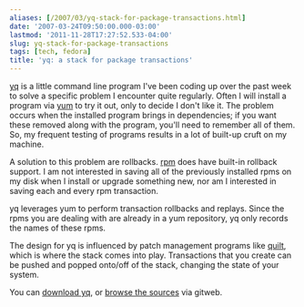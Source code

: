```yaml
---
aliases: [/2007/03/yq-stack-for-package-transactions.html]
date: '2007-03-24T09:50:00.000-03:00'
lastmod: '2011-11-28T17:27:52.533-04:00'
slug: yq-stack-for-package-transactions
tags: [tech, fedora]
title: 'yq: a stack for package transactions'
---
```


[yq](http://dangerouslyinc.com/yq) is a little command line program I've been
coding up over the past week to solve a specific problem I encounter quite
regularly. Often I will install a program via
[yum](http://linux.duke.edu/projects/yum) to try it out, only to decide I
don't like it. The problem occurs when the installed program brings in
dependencies; if you want these removed along with the program, you'll need to
remember all of them. So, my frequent testing of programs results in a lot of
built-up cruft on my machine.  
  
A solution to this problem are rollbacks. [rpm](http://rpm.org) does have
built-in rollback support. I am not interested in saving all of the previously
installed rpms on my disk when I install or upgrade something new, nor am I
interested in saving each and every rpm transaction.  
  
yq leverages yum to perform transaction rollbacks and replays. Since the rpms
you are dealing with are already in a yum repository, yq only records the
names of these rpms.  
  
The design for yq is influenced by patch management programs like
[quilt](http://www.die.net/doc/linux/man/man1/quilt.1.html), which is where
the stack comes into play. Transactions that you create can be pushed and
popped onto/off of the stack, changing the state of your system.  
  
You can [download yq](http://dangerouslyinc.com/yq), or [browse the
sources](http://git.dangerouslyinc.com/?p=yq;a=summary) via gitweb.


